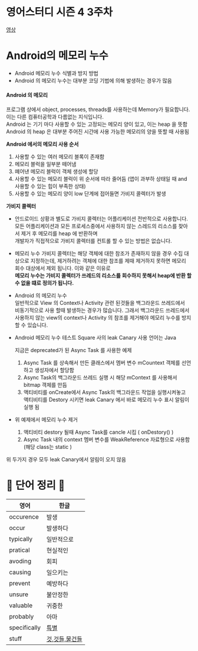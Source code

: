 
# 영어스터디 시즌 4 3주차

[영상](https://www.youtube.com/watch?v=bNM_3YkK2Ws&t=5s)

# Android의 메모리 누수
- Android 메모리 누수 식별과 방지 방법
- Android 의 메모리 누수는 대부분 코딩 기법에 의해 발생하는 경우가 많음

#### Android 의 메모리 
프로그램 상에서 object, processes, threads를 사용하는데 Memory가 필요합니다. 이는 다른 컴퓨터공학과 다름없는 지식입니다.   
Android 는 기기 마다 사용할 수 있는 고정되는 메모리 양이 있고, 이는 heap 을 뜻함    
Android 의 heap 은 대부분 주어진 시간에 사용 가능한 메모리의 양을 뜻할 때 사용됨   

__Android 에서의 메모리 사용 순서__    
1. 사용할 수 있는 여러 메모리 블록이 존재함 
2. 메모리 블럭을 일부분 떼어냄 
3. 뗴어낸 메모리 블럭이 객체 생성에 할당 
4. 사용할 수 있는 메모리 블럭이 위 순서에 따라 줄어듬 (앱이 과부하 상태일 때 and 사용할 수 있는 힙이 부족한 상태)
5. 사용할 수 있는 메모리 양이 low 단계에 접어들면 가비지 콜렉터가 발생 

__가비지 콜렉터__
- 안드로이드 상황과 별도로 가비지 콜렉터는 어플리케이션 전반적으로 사용합니다. 
  모든 어플리케이션과 모든 프로세스중에서 사용하지 않는 스레드의 리소스를 찾아서 제거 후 메모리를 heap 에 반환하며   
  개발자가 직접적으로 가비지 콜렉터를 컨트롤 할 수 있는 방법은 없습니다.
  
- 메모리 누수 
  가비지 콜렉터는 해당 객체에 대한 참조가 존재하지 않을 경우 수집 대상으로 지정하는데, 제거하려는 객체에 대한 참조를 
  제때 제거하지 못하면 메모리 회수 대상에서 제외 됩니다. 이와 같은 이유로   
  __메모리 누수는 가비지 콜렉터가 쓰레드의 리소스를 회수하지 못해서 heap에 반환 할 수 없을 떄로 정의가 됩니다.__  

- Android 의 메모리 누수   
  일반적으로 View 의 Context나 Activity 관련 된것들을 백그라운드 쓰레드에서  
  비동기적으로 사용 할때 발생하는 경우가 많습니다. 
  그래서 백그라운드 쓰레드에서 사용하지 않는 view의 context나 Activity 의 참조를 제거해야 메모리 누수를 방지할 수 있습니다. 
  
- Android 메모리 누수 테스트
  Square 사의 leak Canary 사용
  언어는 Java 
  
  지금은 deprecated가 된 Async Task 를 사용한 예제 
  
  1. Async Task 를 상속해서 만든 클래스에서 멤버 변수 mCountext 객체를 선언하고 생성자에서 할당함 
  2. Async Task의 백그라운드 쓰레드 실행 시 해당 mContext 를 사용해서 bitmap 객체를 만듬
  3. 액티비티를 onCreate에서 Async Task의 백그라운드 작업을 실행시켜놓고 액티비티를 Destory 시키면 leak Canary 에서 바로 메모리 누수 표시 알림이 실행 됨
  
- 위 예제에서 메모리 누수 제거  
  
  1. 액티비티 destory 될때 Async Task를 cancle 시킴 ( onDestory() )
  2. Async Task 내의 context 멤버 변수를 WeakReference<Context> 자료형으로 사용함 (해당 class는 static )
  
위 두가지 경우 모두 leak Canary에서 알림이 오지 않음 


# 📗 단어 정리 📘

|영어|한글|
|---|---|
|occurence|발생|
|occur|발생하다|
|typically|일반적으로|
|pratical|현실적인|
|avoding|회피|
|causing|일으키는|
|prevent|예방하다|
|unsure|불안정한|
|valuable|귀중한| 
|probably|아마|
|specifically|[특별](http://aha-dic.com/View.asp?Word=specifically)|
|stuff|[것,것들,물건들](https://m.blog.naver.com/PostView.naver?isHttpsRedirect=true&blogId=syette828&logNo=221302554563)

